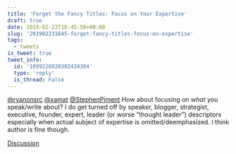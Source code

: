 ```yaml
---
title: 'Forget the Fancy Titles: Focus on Your Expertise'
draft: true
date: 2019-02-23T16:45:50+00:00
slug: '201902231645-forget-fancy-titles-focus-on-expertise'
tags:
  - tweets
is_tweet: true
tweet_info:
  id: '1099228828302434304'
  type: 'reply'
  is_thread: False
---
```




[@ryanonsrc](https://x.com/ryanonsrc) [@xamat](https://x.com/xamat) [@StephenPiment](https://x.com/StephenPiment) How about focusing on _what_ you speak/write about? I do get turned off by speaker, blogger, strategist, executive, founder,  expert, leader (or worse “thought leader”) descriptors especially when actual subject of expertise is omitted/deemphasized. I think author is fine though.

[Discussion](https://x.com/sytelus/status/1099228828302434304)
